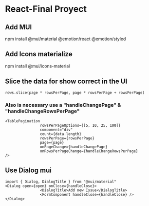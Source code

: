 # React-Final Proyect

## Add MUI
npm install @mui/material @emotion/react @emotion/styled

## Add Icons materialize
npm install @mui/icons-material

## Slice the data for show correct in the UI
```
rows.slice(page * rowsPerPage, page * rowsPerPage + rowsPerPage)
```

### Also is necessary use a "handleChangePage" & "handleChangeRowsPerPage"

```
<TablePagination
                rowsPerPageOptions={[5, 10, 25, 100]}
                component="div"
                count={data.length}
                rowsPerPage={rowsPerPage}
                page={page}
                onPageChange={handleChangePage}
                onRowsPerPageChange={handleChangeRowsPerPage}
/>
```

## Use Dialog mui
```
import { Dialog, DialogTitle } from "@mui/material"
<Dialog open={open} onClose={handleClose}>
                <DialogTitle>Add new Issue</DialogTitle>
                <FormComponent handleClose={handleClose} />
</Dialog>
```